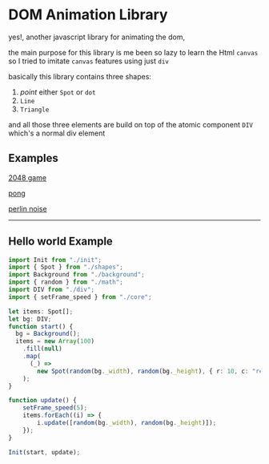 # DOM Animation Library

yes!, another javascript library for animating the dom,

the main purpose for this library is me been so lazy to learn the Html `canvas` so I tried to imitate `canvas` features using just `div`

basically this library contains three shapes: 

1. *point* either `Spot` or `dot`
2. `Line`
3. `Triangle`

and all those three elements are build on top of the atomic component `DIV`
which's a normal div element

## Examples 
 
[2048 game](https://nabildroid.github.io/animdom/dist/2048/index.html)

[pong](https://nabildroid.github.io/animdom/dist/pong/pong/index.html)

[perlin noise](https://nabildroid.github.io/animdom/dist/noise/index.html)


------

## Hello world Example

```typescript
import Init from "./init";
import { Spot } from "./shapes";
import Background from "./background";
import { random } from "./math";
import DIV from "./div";
import { setFrame_speed } from "./core";

let items: Spot[];
let bg: DIV;
function start() {
  bg = Background();
  items = new Array(100)
    .fill(null)
    .map(
      (_) =>
        new Spot(random(bg._width), random(bg._height), { r: 10, c: "red" })
    );
}

function update() {
    setFrame_speed(5);
    items.forEach((i) => {
        i.update([random(bg._width), random(bg._height)]);
    });
}

Init(start, update);

```
